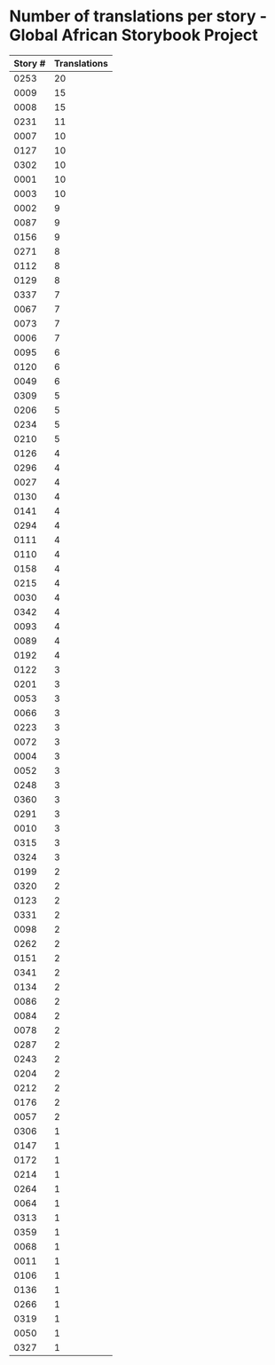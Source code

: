 # Number of translations per story - Global African Storybook Project

Story # | Translations
------- | ------------
0253 | 20
0009 | 15
0008 | 15
0231 | 11
0007 | 10
0127 | 10
0302 | 10
0001 | 10
0003 | 10
0002 | 9
0087 | 9
0156 | 9
0271 | 8
0112 | 8
0129 | 8
0337 | 7
0067 | 7
0073 | 7
0006 | 7
0095 | 6
0120 | 6
0049 | 6
0309 | 5
0206 | 5
0234 | 5
0210 | 5
0126 | 4
0296 | 4
0027 | 4
0130 | 4
0141 | 4
0294 | 4
0111 | 4
0110 | 4
0158 | 4
0215 | 4
0030 | 4
0342 | 4
0093 | 4
0089 | 4
0192 | 4
0122 | 3
0201 | 3
0053 | 3
0066 | 3
0223 | 3
0072 | 3
0004 | 3
0052 | 3
0248 | 3
0360 | 3
0291 | 3
0010 | 3
0315 | 3
0324 | 3
0199 | 2
0320 | 2
0123 | 2
0331 | 2
0098 | 2
0262 | 2
0151 | 2
0341 | 2
0134 | 2
0086 | 2
0084 | 2
0078 | 2
0287 | 2
0243 | 2
0204 | 2
0212 | 2
0176 | 2
0057 | 2
0306 | 1
0147 | 1
0172 | 1
0214 | 1
0264 | 1
0064 | 1
0313 | 1
0359 | 1
0068 | 1
0011 | 1
0106 | 1
0136 | 1
0266 | 1
0319 | 1
0050 | 1
0327 | 1
